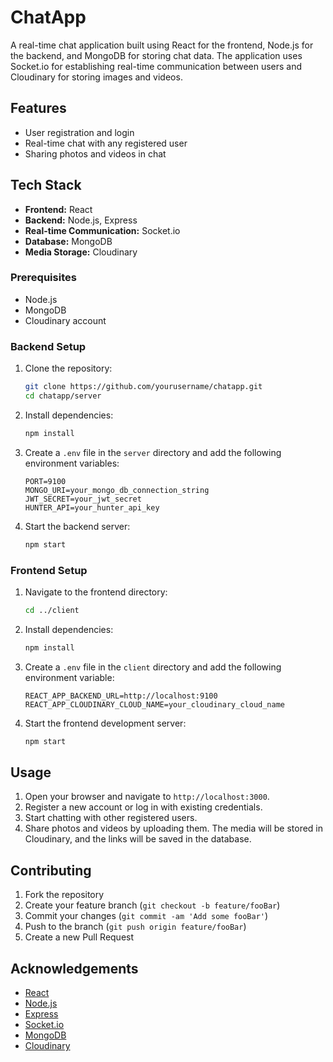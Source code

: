 # ChatApp

A real-time chat application built using React for the frontend, Node.js for the backend, and MongoDB for storing chat data. The application uses Socket.io for establishing real-time communication between users and Cloudinary for storing images and videos.

## Features

- User registration and login
- Real-time chat with any registered user
- Sharing photos and videos in chat

## Tech Stack

- **Frontend:** React
- **Backend:** Node.js, Express
- **Real-time Communication:** Socket.io
- **Database:** MongoDB
- **Media Storage:** Cloudinary

### Prerequisites

- Node.js
- MongoDB
- Cloudinary account

### Backend Setup

1. Clone the repository:
   ```bash
   git clone https://github.com/yourusername/chatapp.git
   cd chatapp/server
   ```

2. Install dependencies:
   ```bash
   npm install
   ```

3. Create a `.env` file in the `server` directory and add the following environment variables:
   ```env
   PORT=9100
   MONGO_URI=your_mongo_db_connection_string
   JWT_SECRET=your_jwt_secret
   HUNTER_API=your_hunter_api_key
   ```

4. Start the backend server:
   ```bash
   npm start
   ```

### Frontend Setup

1. Navigate to the frontend directory:
   ```bash
   cd ../client
   ```

2. Install dependencies:
   ```bash
   npm install
   ```

3. Create a `.env` file in the `client` directory and add the following environment variable:
   ```env
   REACT_APP_BACKEND_URL=http://localhost:9100
   REACT_APP_CLOUDINARY_CLOUD_NAME=your_cloudinary_cloud_name
   ```

4. Start the frontend development server:
   ```bash
   npm start
   ```

## Usage

1. Open your browser and navigate to `http://localhost:3000`.
2. Register a new account or log in with existing credentials.
3. Start chatting with other registered users.
4. Share photos and videos by uploading them. The media will be stored in Cloudinary, and the links will be saved in the database.

## Contributing

1. Fork the repository
2. Create your feature branch (`git checkout -b feature/fooBar`)
3. Commit your changes (`git commit -am 'Add some fooBar'`)
4. Push to the branch (`git push origin feature/fooBar`)
5. Create a new Pull Request

## Acknowledgements

- [React](https://reactjs.org/)
- [Node.js](https://nodejs.org/)
- [Express](https://expressjs.com/)
- [Socket.io](https://socket.io/)
- [MongoDB](https://www.mongodb.com/)
- [Cloudinary](https://cloudinary.com/)
